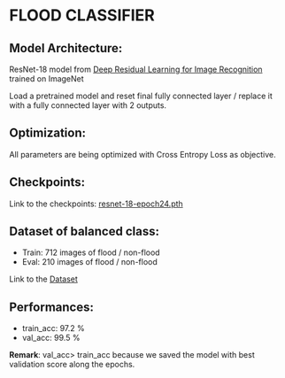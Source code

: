 # FLOOD CLASSIFIER

## Model Architecture:

ResNet-18 model from
    [Deep Residual Learning for Image Recognition](https://arxiv.org/pdf/1512.03385.pdf) trained on ImageNet

Load a pretrained model and reset final fully connected layer / replace it with a fully connected layer with 2 outputs.

## Optimization:
All parameters are being optimized with Cross Entropy Loss as objective.

## Checkpoints:

Link to the checkpoints: [resnet-18-epoch24.pth](https://drive.google.com/open?id=1g6LepT70n_Qy3oDKXXIVf5KMPiYEkgJc) 


## Dataset of balanced class:

- Train: 712 images of flood / non-flood
- Eval:  210 images of flood / non-flood

Link to the [Dataset](https://drive.google.com/open?id=1-3ERWJEN4v_ZRqpHkJOoUwCgCYfipjjz)

## Performances:

- train_acc: 97.2 %
- val_acc: 99.5 %

**Remark**:
val_acc> train_acc because we saved the model with best validation score along the epochs.

